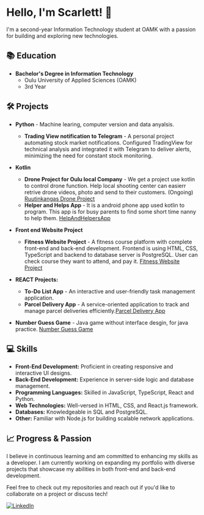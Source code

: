 # Hello, I'm Scarlett! 👋

I'm a second-year Information Technology student at OAMK with a passion for building and exploring new technologies.

## 📚 Education
- **Bachelor's Degree in Information Technology**
  - Oulu University of Applied Sciences (OAMK)
  - 3rd Year

## 🛠️ Projects
- **Python** - Machine learing, computer version and data anyalsis.
  - **Trading View notification to Telegram** - A personal project automating stock market notifications. Configured TradingView for technical analysis and integrated it with Telegram to deliver alerts, minimizing the need for constant stock monitoring.

- **Kotlin** 
  - **Drone Project for Oulu local Company** - We get a project use kotlin to control drone function. Help local shooting center can easierr retrive drone videos, photo and send to their customers. (Ongoing) 
 [Ruutinkangas Drone Project](https://github.com/ofiscarlett/RuutikangasProject)
  - **Helper and Helps App** - It is a android phone app used kotlin to program. This app is for busy parents to find some short time nanny to help them. [HelpAndHelpersApp](https://github.com/MobileDevelopmentProject-Group2/HelpAndHelpersApp)

- **Front end Website Project**
  - **Fitness Website Project** - A fitness course platform with complete front-end and back-end development. Frontend is using HTML, CSS, TypeScript and backend to database server is PostgreSQL. User can check course they want to attend, and pay it.
  [Fitness Website Project](https://github.com/ofiscarlett/fitnessProject.git)
- **REACT Projects:**
  - **To-Do List App** - An interactive and user-friendly task management application.
  - **Parcel Delivery App** - A service-oriented application to track and manage parcel deliveries efficiently.[Parcel Delivery App](https://github.com/ofiscarlett/parcelDeliveryApp)
- **Number Guess Game** - Java game without interface desgin, for java practice. [Number Guess Game](https://github.com/ofiscarlett/numberguess.git)




## 💻 Skills
- **Front-End Development:** Proficient in creating responsive and interactive UI designs.
- **Back-End Development:** Experience in server-side logic and database management.
- **Programming Languages:** Skilled in JavaScript, TypeScript, React and Python.
- **Web Technologies:** Well-versed in HTML, CSS, and React.js framework.
- **Databases:** Knowledgeable in SQL and PostgreSQL.
- **Other:** Familiar with Node.js for building scalable network applications.

## 📈 Progress & Passion
I believe in continuous learning and am committed to enhancing my skills as a developer. I am currently working on expanding my portfolio with diverse projects that showcase my abilities in both front-end and back-end development.

Feel free to check out my repositories and reach out if you'd like to collaborate on a project or discuss tech!


[![LinkedIn](https://www.linkedin.com/in/scarlett-shufen-cheng-7a78a678/)](https://www.linkedin.com/in/scarlett-shufen-cheng-7a78a678/)


